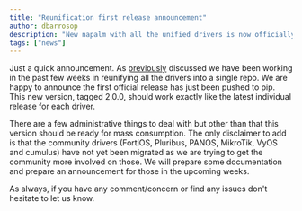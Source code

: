 ```yaml
---
title: "Reunification first release announcement"
author: dbarrosop
description: "New napalm with all the unified drivers is now officially here. Come and check it out."
tags: ["news"]
---
```



Just a quick announcement. As [previously](/reunification-beta-announcement) discussed we have been working in the past few weeks in reunifying all the drivers into a single repo. We are happy to announce the first official release has just been pushed to pip. This new version, tagged 2.0.0, should work exactly like the latest individual release for each driver.

There are a few administrative things to deal with but other than that this version should be ready for mass consumption. The only disclaimer to add is that the community drivers (FortiOS, Pluribus, PANOS, MikroTik, VyOS and cumulus) have not yet been migrated as we are trying to get the community more involved on those. We will prepare some documentation and prepare an announcement for those in the upcoming weeks.

As always, if you have any comment/concern or find any issues don't hesitate to let us know.
